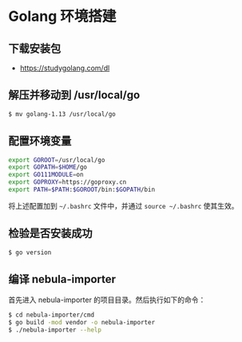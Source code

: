 Golang 环境搭建
===========

## 下载安装包

- https://studygolang.com/dl

## 解压并移动到 /usr/local/go

```bash
$ mv golang-1.13 /usr/local/go
```

## 配置环境变量

```bash
export GOROOT=/usr/local/go
export GOPATH=$HOME/go
export GO111MODULE=on
export GOPROXY=https://goproxy.cn
export PATH=$PATH:$GOROOT/bin:$GOPATH/bin
```

将上述配置加到 `~/.bashrc` 文件中，并通过 `source ~/.bashrc` 使其生效。

## 检验是否安装成功

```bash
$ go version
```

## 编译 nebula-importer

首先进入 nebula-importer 的项目目录。然后执行如下的命令：

```bash
$ cd nebula-importer/cmd
$ go build -mod vendor -o nebula-importer
$ ./nebula-importer --help
```
